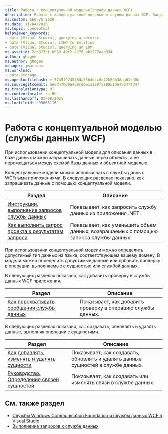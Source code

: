 ```yaml
---
title: Работа с концептуальной моделью(службы данных WCF)
description: Работа с концептуальной моделью в службы данных WCF. Запрашивать данные через объекты вместо перевода между схемами базы данных и объектными моделями.
ms.custom: SEO-VS-2020
ms.date: 11/04/2016
ms.topic: conceptual
helpviewer_keywords:
- data [Visual Studio], querying a service
- data [Visual Studio], LINQ to Entities
- data [Visual Studio], querying an EDM
ms.assetid: 2cd873cf-b010-49f2-a278-bb1277aaa934
author: ghogen
ms.author: ghogen
manager: jmartens
ms.workload:
- data-storage
ms.openlocfilehash: ef5745f974848da75b4dcc0c42b59b38aa61cd0b
ms.sourcegitcommit: ae6d47b09a439cd0e13180f5e89510e3e347fd47
ms.translationtype: MT
ms.contentlocale: ru-RU
ms.lasthandoff: 02/08/2021
ms.locfileid: "99866116"
---
```

# <a name="work-with-a-conceptual-model-wcf-data-services"></a>Работа с концептуальной моделью (службы данных WCF)

При использовании концептуальной модели для описания данных в базе данных можно запрашивать данные через объекты, а не перемещаться между схемой базы данных и объектной моделью.

Концептуальные модели можно использовать с службы данных WCFными приложениями. В следующих разделах показано, как запрашивать данные с помощью концептуальной модели.

| Раздел | Описание |
| - | - |
| [Инструкции. выполнение запросов службы данных](/dotnet/framework/data/wcf/how-to-execute-data-service-queries-wcf-data-services) | Показывает, как запросить службу данных из приложения .NET. |
| [Как выполнить запрос проекта к результатам запроса](/dotnet/framework/data/wcf/how-to-project-query-results-wcf-data-services) | Показывает, как уменьшить объем данных, возвращаемых с помощью запроса службы данных. |

При использовании концептуальной модели можно определить допустимый тип данных на языке, соответствующем вашему домену. В модели можно определить допустимые данные или добавить проверку в операции, выполняемые с сущностью или службой данных.

В следующих разделах показано, как добавить проверку в службы данных WCF приложения.

|Раздел|Описание|
|-----------|-----------------|
|[Как перехватывать сообщения службы данных](/dotnet/framework/data/wcf/how-to-intercept-data-service-messages-wcf-data-services)|Показывает, как добавить проверку в операцию службы данных.|

 В следующих разделах показано, как создавать, обновлять и удалять данные, выполняя операции с сущностями.

|Раздел|Описание|
|-----------|-----------------|
|[Как добавлять, изменять и удалять сущности](/dotnet/framework/data/wcf/how-to-add-modify-and-delete-entities-wcf-data-services)|Показывает, как создавать, обновлять и удалять данные сущностей в службе данных.|
|[Руководство. Определение связей сущностей](/dotnet/framework/data/wcf/how-to-define-entity-relationships-wcf-data-services)|Показывает, как создавать или изменять связи в службе данных.|

## <a name="see-also"></a>См. также раздел

- [Службы Windows Communication Foundation и службы данных WCF в Visual Studio](../data-tools/windows-communication-foundation-services-and-wcf-data-services-in-visual-studio.md)
- [Выполнение запросов к службе данных](/dotnet/framework/data/wcf/querying-the-data-service-wcf-data-services)
